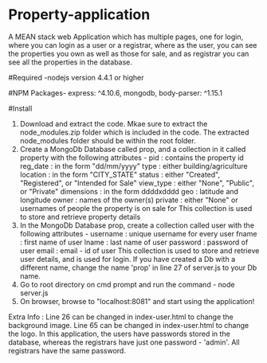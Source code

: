 Property-application
===============

A MEAN stack web Application which has multiple pages, one for login, where you can login as a user or a registrar, where as the user, you can see the properties you own as well as those for sale, and as registrar you can see all the properties in the database. 

#Required
-nodejs version 4.4.1 or higher

#NPM Packages- 
express: ^4.10.6, 
mongodb, 
body-parser: ^1.15.1


#Install

1.  Download and extract the code. Mkae sure to extract the node_modules.zip folder which is included in the code. The extracted node_modules folder should be within the root folder.
2. Create a MongoDb Database called prop, and a collection in it called property with the following attributes - 
 			pid : contains the property id 
			reg_date : in the form "dd/mm/yyyy" 
			type : either building/agriculture 
			location : in the form "CITY_STATE" 
			status : either "Created", "Registered", or "Intended for Sale" 
			view_type : either "None", "Public", or "Private" 
			dimensions : in the form ddddxdddd 
			geo : latitude and longitude 
			owner : names of the owner(s) 
			private : either "None" or usernames of people the property is on sale for
	This collection is used to store and retrieve property details
3. In the MongoDb Database prop, create a collection called user with the following attributes - 
			username : unique username for every user
			fname : first name of user
			lname : last name of user
			password : password of user
			email : email - id of user
	This collection is used to store and retrieve user details, and is used for login.
	If you have created a Db with a different name, change the name 'prop' in line 27 of server.js to your Db name. 
4. Go to root directory on cmd prompt and run the command - node server.js
5. On browser, browse to "localhost:8081" and start using the application!

 Extra Info : Line 26 can be changed in index-user.html to change the background image.
				      Line 65 can be changed in index-user.html to change the logo.
					    In this application, the users have passwords stored in the database, whereas the registrars have just one password - 'admin'. All registrars have the same password.
						 
						

